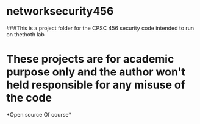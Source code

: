 # networksecurity456
###This is a project folder for the CPSC 456 security code intended to run on thethoth lab 
<h1>These projects are for academic purpose only and the author won't held responsible for any misuse of the code</h1>
*Open source Of course*
